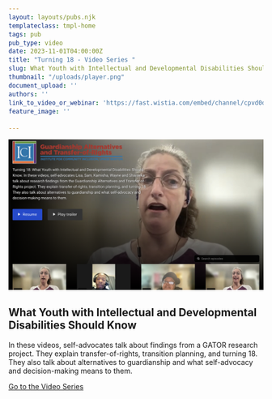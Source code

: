 ```yaml
---
layout: layouts/pubs.njk
templateclass: tmpl-home
tags: pub
pub_type: video
date: 2023-11-01T04:00:00Z
title: "Turning 18 - Video Series "
slug: What Youth with Intellectual and Developmental Disabilities Should Know.
thumbnail: "/uploads/player.png"
document_upload: ''
authors: ''
link_to_video_or_webinar: 'https://fast.wistia.com/embed/channel/cpvd0dcd4a'
feature_image: ''

---
```

<div class="row">
    <div class="col-sm-6"><p><img src="/uploads/gator_channel.png" class="img-fluid" alt="Screenshot of video channel" /></p></div>
    <div class="col-sm-6">
        <h2>What Youth with Intellectual and Developmental Disabilities Should Know</h2>
        <p>In these videos, self-advocates talk about findings from a GATOR research project. They explain transfer-of-rights, transition planning, and turning 18. They also talk about alternatives to guardianship and what self-advocacy and decision-making means to them.</p>
        <p>
        <a href="https://fast.wistia.com/embed/channel/cpvd0dcd4a" class="btn btn-primary btn-lg">Go to the Video Series</a></p> 
    </div>
  </div>

